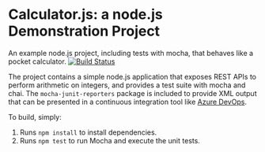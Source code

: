 Calculator.js: a node.js Demonstration Project
==============================================
An example node.js project, including tests with mocha, that behaves like
a pocket calculator.
[![Build Status](https://dev.azure.com/edudelpozo/Learning.AZ400.Integrating%20External%20Source%20Control%20with%20Azure%20Pi/_apis/build/status/edudelpozo.calculator?branchName=master)](https://dev.azure.com/edudelpozo/Learning.AZ400.Integrating%20External%20Source%20Control%20with%20Azure%20Pi/_build/latest?definitionId=56&branchName=master)

The project contains a simple node.js application that exposes REST APIs
to perform arithmetic on integers, and provides a test suite with mocha
and chai.  The `mocha-junit-reporters` package is included to provide XML
output that can be presented in a continuous integration tool like
[Azure DevOps](https://azure.com/devops).

To build, simply:

1. Runs `npm install` to install dependencies.
2. Runs `npm test` to run Mocha and execute the unit tests.

